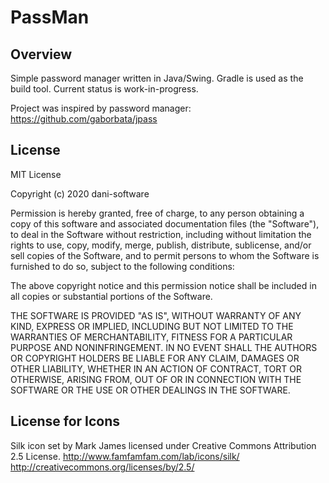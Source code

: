 # PassMan

## Overview
Simple password manager written in Java/Swing. Gradle is used as the build tool. Current status is work-in-progress.

Project was inspired by password manager: https://github.com/gaborbata/jpass

## License
MIT License

Copyright (c) 2020 dani-software

Permission is hereby granted, free of charge, to any person obtaining a copy
of this software and associated documentation files (the "Software"), to deal
in the Software without restriction, including without limitation the rights
to use, copy, modify, merge, publish, distribute, sublicense, and/or sell
copies of the Software, and to permit persons to whom the Software is
furnished to do so, subject to the following conditions:

The above copyright notice and this permission notice shall be included in all
copies or substantial portions of the Software.

THE SOFTWARE IS PROVIDED "AS IS", WITHOUT WARRANTY OF ANY KIND, EXPRESS OR
IMPLIED, INCLUDING BUT NOT LIMITED TO THE WARRANTIES OF MERCHANTABILITY,
FITNESS FOR A PARTICULAR PURPOSE AND NONINFRINGEMENT. IN NO EVENT SHALL THE
AUTHORS OR COPYRIGHT HOLDERS BE LIABLE FOR ANY CLAIM, DAMAGES OR OTHER
LIABILITY, WHETHER IN AN ACTION OF CONTRACT, TORT OR OTHERWISE, ARISING FROM,
OUT OF OR IN CONNECTION WITH THE SOFTWARE OR THE USE OR OTHER DEALINGS IN THE
SOFTWARE.

## License for Icons
Silk icon set by Mark James licensed under Creative Commons Attribution 2.5 License.
http://www.famfamfam.com/lab/icons/silk/
http://creativecommons.org/licenses/by/2.5/
